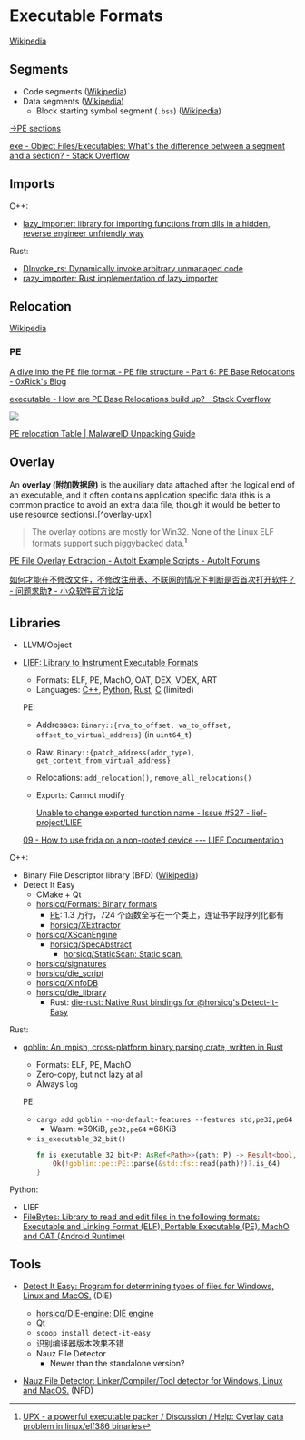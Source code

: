 # Executable Formats
[Wikipedia](https://en.wikipedia.org/wiki/Executable_and_Linkable_Format)

## Segments
- Code segments ([Wikipedia](https://en.wikipedia.org/wiki/Code_segment))
- Data segments ([Wikipedia](https://en.wikipedia.org/wiki/Data_segment))
  - Block starting symbol segment (`.bss`) ([Wikipedia](https://en.wikipedia.org/wiki/.bss))

[→PE sections](COFF/PE/README.md#sections)

[exe - Object Files/Executables: What's the difference between a segment and a section? - Stack Overflow](https://stackoverflow.com/questions/49718576/object-files-executables-whats-the-difference-between-a-segment-and-a-section)

## Imports
C++:
- [lazy\_importer: library for importing functions from dlls in a hidden, reverse engineer unfriendly way](https://github.com/JustasMasiulis/lazy_importer)

Rust:
- [DInvoke\_rs: Dynamically invoke arbitrary unmanaged code](https://github.com/Kudaes/DInvoke_rs)
- [razy\_importer: Rust implementation of lazy\_importer](https://github.com/kkent030315/razy_importer)

## Relocation
[Wikipedia](https://en.wikipedia.org/wiki/Relocation_(computing))

### PE
[A dive into the PE file format - PE file structure - Part 6: PE Base Relocations - 0xRick's Blog](https://0xrick.github.io/win-internals/pe7/)

[executable - How are PE Base Relocations build up? - Stack Overflow](https://stackoverflow.com/questions/17436668/how-are-pe-base-relocations-build-up)

![](images/README/relocation-pe.png)

[PE relocation Table | MalwareID Unpacking Guide](http://malwareid.in/unpack/unpacking-basics/pe-relocation-table)

## Overlay
An **overlay (附加数据段)** is the auxiliary data attached after the logical end of an executable, and it often contains application specific data (this is a common practice to avoid an extra data file, though it would be better to use resource sections).[^overlay-upx]

> The overlay options are mostly for Win32. None of the Linux ELF formats support such piggybacked data.[^overlay-upx-linux]

[PE File Overlay Extraction - AutoIt Example Scripts - AutoIt Forums](https://www.autoitscript.com/forum/topic/153277-pe-file-overlay-extraction/)

[如何才能在不修改文件，不修改注册表、不联网的情况下判断是否首次打开软件？ - 问题求助❓ - 小众软件官方论坛](https://meta.appinn.net/t/topic/50462?u=chaoses_ib)


[^upx]: [upx(1): compress/expand executable files - Linux man page](https://linux.die.net/man/1/upx)
[^overlay-upx-linux]: [UPX - a powerful executable packer / Discussion / Help: Overlay data problem in linux/elf386 binaries](https://sourceforge.net/p/upx/discussion/6806/thread/79e2a6b8/)

## Libraries
- LLVM/Object
- [LIEF: Library to Instrument Executable Formats](https://github.com/lief-project/LIEF)
  - Formats: ELF, PE, MachO, OAT, DEX, VDEX, ART
  - Languages: [C++](https://lief.re/doc/stable/api/cpp/index.html), [Python](https://lief.re/doc/stable/api/python/index.html), [Rust](https://lief.re/doc/stable/api/rust/index.html), [C](https://lief.re/doc/stable/api/c/index.html) (limited)
  
  PE:
  - Addresses: `Binary::{rva_to_offset, va_to_offset, offset_to_virtual_address}` (in `uint64_t`)
  - Raw: `Binary::{patch_address(addr_type), get_content_from_virtual_address}`
  - Relocations: `add_relocation()`, `remove_all_relocations()`
  - Exports: Cannot modify 

    [Unable to change exported function name - Issue #527 - lief-project/LIEF](https://github.com/lief-project/LIEF/issues/527)

  [09 - How to use frida on a non-rooted device --- LIEF Documentation](https://lief-project.github.io/doc/latest/tutorials/09_frida_lief.html)

C++:
- Binary File Descriptor library (BFD) ([Wikipedia](https://en.wikipedia.org/wiki/Binary_File_Descriptor_library))
- Detect It Easy
  - CMake + Qt
  - [horsicq/Formats: Binary formats](https://github.com/horsicq/Formats)
    - [PE](https://github.com/horsicq/Formats/blob/master/exec/xpe.cpp): 1.3 万行，724 个函数全写在一个类上，连证书字段序列化都有
    - [horsicq/XExtractor](https://github.com/horsicq/XExtractor)
  - [horsicq/XScanEngine](https://github.com/horsicq/XScanEngine)
    - [horsicq/SpecAbstract](https://github.com/horsicq/SpecAbstract)
      - [horsicq/StaticScan: Static scan.](https://github.com/horsicq/StaticScan)
  - [horsicq/signatures](https://github.com/horsicq/signatures)
  - [horsicq/die\_script](https://github.com/horsicq/die_script)
  - [horsicq/XInfoDB](https://github.com/horsicq/XInfoDB)
  - [horsicq/die\_library](https://github.com/horsicq/die_library)
    - Rust: [die-rust: Native Rust bindings for @horsicq's Detect-It-Easy](https://github.com/elastic/die-rust)

Rust:
- [goblin: An impish, cross-platform binary parsing crate, written in Rust](https://github.com/m4b/goblin)
  - Formats: ELF, PE, MachO
  - Zero-copy, but not lazy at all
  - Always `log`
  
  PE:
  - `cargo add goblin --no-default-features --features std,pe32,pe64`
    - Wasm: ≈69KiB, `pe32,pe64` ≈68KiB
  - `is_executable_32_bit()`
    ```rust
    fn is_executable_32_bit<P: AsRef<Path>>(path: P) -> Result<bool, anyhow::Error> {
        Ok(!goblin::pe::PE::parse(&std::fs::read(path)?)?.is_64)
    }
    ```

Python:
- LIEF
- [FileBytes: Library to read and edit files in the following formats: Executable and Linking Format (ELF), Portable Executable (PE), MachO and OAT (Android Runtime)](https://github.com/sashs/filebytes)

## Tools
- [Detect It Easy: Program for determining types of files for Windows, Linux and MacOS.](https://github.com/horsicq/Detect-It-Easy) (DIE)
  - [horsicq/DIE-engine: DIE engine](https://github.com/horsicq/DIE-engine)
  - Qt
  - `scoop install detect-it-easy`
  - 识别编译器版本效果不错
  - Nauz File Detector
    - Newer than the standalone version?

- [Nauz File Detector: Linker/Compiler/Tool detector for Windows, Linux and MacOS.](https://github.com/horsicq/Nauz-File-Detector) (NFD)
